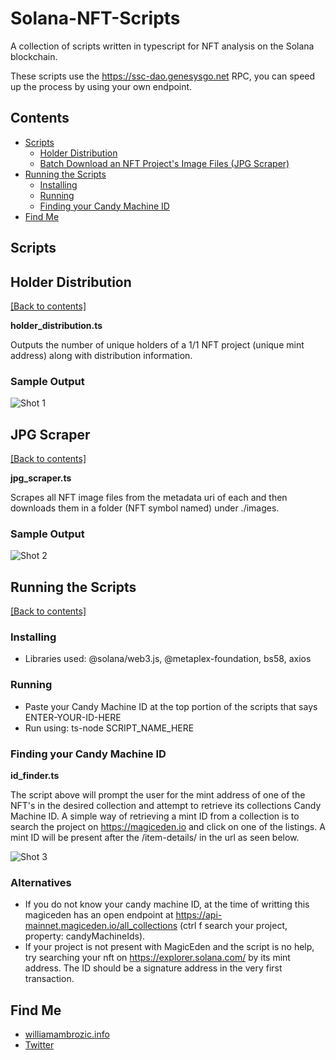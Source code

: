 # Solana-NFT-Scripts
A collection of scripts written in typescript for NFT analysis on the Solana blockchain.

These scripts use the https://ssc-dao.genesysgo.net RPC, you can speed up the process by using your own endpoint.

## Contents
- [Scripts](https://github.com/WilliamAmbrozic/Solana-NFT-Analytics-Tools#Scripts)  
  - [Holder Distribution](https://github.com/WilliamAmbrozic/Solana-NFT-Analytics-Tools#Holder-Distribution)  
  - [Batch Download an NFT Project's Image Files (JPG Scraper)](https://github.com/WilliamAmbrozic/Solana-NFT-Analytics-Tools#JPG-Scraper)  
- [Running the Scripts](https://github.com/WilliamAmbrozic/Solana-NFT-Analytics-Tools#Running-the-Scripts) 
  - [Installing](https://github.com/WilliamAmbrozic/Solana-NFT-Analytics-Tools#Running-the-Scripts) 
  - [Running](https://github.com/WilliamAmbrozic/Solana-NFT-Analytics-Tools#Running) 
  - [Finding your Candy Machine ID](https://github.com/WilliamAmbrozic/Solana-NFT-Analytics-Tools#Finding-your-Candy-Machine-ID) 
- [Find Me](https://github.com/WilliamAmbrozic/Solana-NFT-Analytics-Tools#find-me-)

## Scripts

## Holder Distribution

[[Back to contents]](https://github.com/WilliamAmbrozic/Solana-NFT-Analytics-Tools#contents)

**holder_distribution.ts**

Outputs the number of unique holders of a 1/1 NFT project (unique mint address) along with distribution information.

### Sample Output

![Shot 1](https://imgur.com/x9ohJCu.png) 

## JPG Scraper

[[Back to contents]](https://github.com/WilliamAmbrozic/Solana-NFT-Analytics-Tools#contents)

**jpg_scraper.ts**

Scrapes all NFT image files from the metadata uri of each and then downloads them in a folder (NFT symbol named) under ./images.

### Sample Output

![Shot 2](https://imgur.com/sioIRuF.png)

## Running the Scripts

[[Back to contents]](https://github.com/WilliamAmbrozic/Solana-NFT-Analytics-Tools#contents)

### Installing

* Libraries used: @solana/web3.js, @metaplex-foundation, bs58, axios

### Running 
* Paste your Candy Machine ID at the top portion of the scripts that says ENTER-YOUR-ID-HERE
* Run using: ts-node SCRIPT_NAME_HERE

### Finding your Candy Machine ID

**id_finder.ts**

The script above will prompt the user for the mint address of one of the NFT's in the desired collection and attempt to retrieve its collections Candy Machine ID. A simple way of retrieving a mint ID from a collection is to search the project on https://magiceden.io and click on one of the listings. A mint ID will be present after the /item-details/ in the url as seen below.

![Shot 3](https://imgur.com/Gfa6wkz.png)

### Alternatives

* If you do not know your candy machine ID, at the time of writting this magiceden has an open endpoint at https://api-mainnet.magiceden.io/all_collections (ctrl f search your project, property: candyMachineIds). 
* If your project is not present with MagicEden and the script is no help, try searching your nft on https://explorer.solana.com/ by its mint address. The ID should be a signature address in the very first transaction.

## Find Me

- [williamambrozic.info](https://williamambrozic.info)
- [Twitter](https://twitter.com/WilliamAmbrozic)


